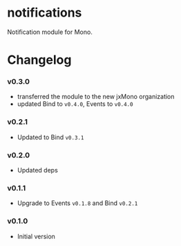 notifications
=============

Notification module for Mono.

# Changelog

### v0.3.0
 - transferred the module to the new jxMono organization
 - updated Bind to `v0.4.0`, Events to `v0.4.0`

### v0.2.1
 - Updated to Bind `v0.3.1`

### v0.2.0
 - Updated deps

### v0.1.1
 - Upgrade to Events `v0.1.8` and Bind `v0.2.1`

### v0.1.0
 - Initial version
